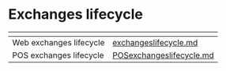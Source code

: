 # Exchanges lifecycle

<table data-view="cards"><thead><tr><th></th><th data-hidden data-card-target data-type="content-ref"></th></tr></thead><tbody><tr><td>Web exchanges lifecycle</td><td><a href="../exchangeslifecycle.md">exchangeslifecycle.md</a></td></tr><tr><td>POS exchanges lifecycle</td><td><a href="../POSexchangeslifecycle.md">POSexchangeslifecycle.md</a></td></tr></tbody></table>
